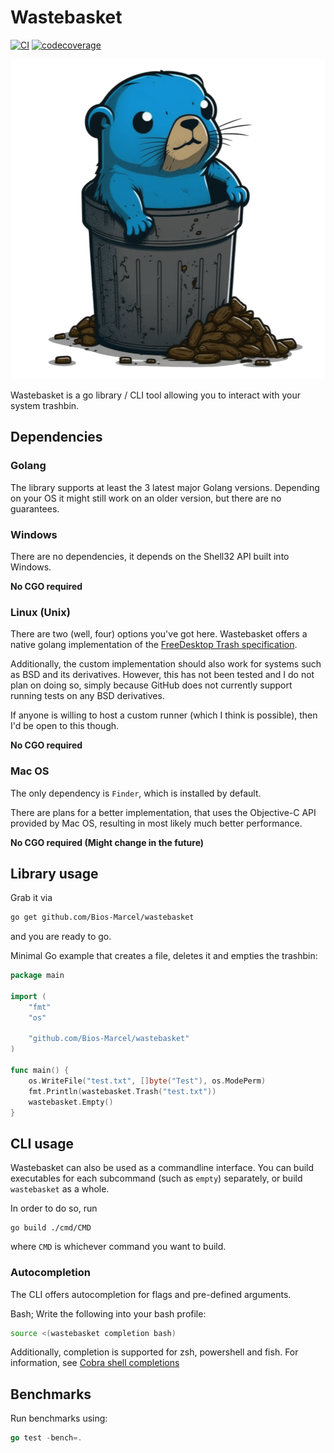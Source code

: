 # Wastebasket

[![CI](https://github.com/Bios-Marcel/wastebasket/actions/workflows/test.yml/badge.svg?branch=master)](https://github.com/Bios-Marcel/wastebasket/actions/workflows/test.yml) [![codecoverage](https://codecov.io/gh/Bios-Marcel/wastebasket/branch/master/graph/badge.svg?token=yy8qX4BQbT)](https://codecov.io/gh/Bios-Marcel/wastebasket)

<p align="center">
  <img src="docs/logo.png" width=512 height=512/>
</p>

Wastebasket is a go library / CLI tool allowing you to interact with your system trashbin.

## Dependencies

### Golang

The library supports at least the 3 latest major Golang versions. Depending on
your OS it might still work on an older version, but there are no guarantees.

### Windows

There are no dependencies, it depends on the Shell32 API built into Windows.

**No CGO required**

### Linux (Unix)

There are two (well, four) options you've got here. Wastebasket offers a native
golang implementation of the [FreeDesktop Trash specification](https://specifications.freedesktop.org/trash-spec/trashspec-latest.html).

Additionally, the custom implementation should also work for systems such
as BSD and its derivatives. However, this has not been tested and I do not
plan on doing so, simply because GitHub does not currently support running
tests on any BSD derivatives.

If anyone is willing to host a custom runner (which I think is possible), then
I'd be open to this though.

**No CGO required**

### Mac OS

The only dependency is `Finder`, which is installed by default.

There are plans for a better implementation, that uses the Objective-C API
provided by Mac OS, resulting in most likely much better performance.

**No CGO required (Might change in the future)**

## Library usage

Grab it via

```bash
go get github.com/Bios-Marcel/wastebasket
```

and you are ready to go.

Minimal Go example that creates a file, deletes it and empties the trashbin:

```go
package main

import (
    "fmt"
    "os"

    "github.com/Bios-Marcel/wastebasket"
)

func main() {
    os.WriteFile("test.txt", []byte("Test"), os.ModePerm)
    fmt.Println(wastebasket.Trash("test.txt"))
    wastebasket.Empty()
}
```

## CLI usage

Wastebasket can also be used as a commandline interface. You can build
executables for each subcommand (such as `empty`) separately, or build
`wastebasket` as a whole.

In order to do so, run

```shell
go build ./cmd/CMD
```

where `CMD` is whichever command you want to build.

### Autocompletion

The CLI offers autocompletion for flags and pre-defined arguments.

Bash; Write the following into your bash profile:

```bash
source <(wastebasket completion bash)
```

Additionally, completion is supported for zsh, powershell and fish.
For information, see [Cobra shell completions](https://github.com/spf13/cobra/blob/main/shell_completions.md)

## Benchmarks

Run benchmarks using:

```go
go test -bench=.
```
